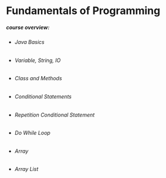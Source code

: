 # Fundamentals of Programming
<h5> course overview: </h5>
	<ul>
		<li><h6>Java Basics</h6></li>
		<li><h6>Variable, String, IO</h6></li>
		<li><h6>Class and Methods</h6></li>
		<li><h6>Conditional Statements</h6></li>
		<li><h6>Repetition Conditional Statement</h6></li>
		<li><h6>Do While Loop</h6></li>
		<li><h6>Array</h6></li>
		<li><h6>Array List</h6></li>
	</ul>
	

